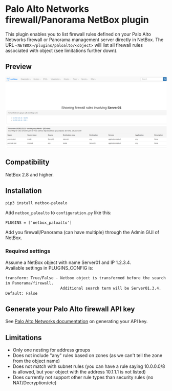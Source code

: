 # Palo Alto Networks firewall/Panorama NetBox plugin

This plugin enables you to list firewall rules defined on your Palo Alto Networks firewall or Panorama management server directly in NetBox. The URL `<NETBOX>/plugins/paloalto/<object>` will list all firewall rules associated with object (see limitations further down).

## Preview
![Plugin preview](docs/media/preview.png "Preview of the plugin")

## Compatibility
NetBox 2.8 and higher.

## Installation
```
pip3 install netbox-paloalo
```

Add `netbox_paloalto` to `configuration.py` like this:
```
PLUGINS = ['netbox_paloalto']
```
Add you firewall/Panorama (can have multiple) through the Admin GUI of NetBox.

### Required settings
Assume a NetBox object with name Server01 and IP 1.2.3.4.  
Available settings in PLUGINS_CONFIG is:
```
transform: True/False - Netbox object is transformed before the search in Panorama/firewall. 
                        Additional search term will be Server01.3.4. Default: False
```

## Generate your Palo Alto firewall API key
See [Palo Alto Networks documentation](https://docs.paloaltonetworks.com/pan-os/9-0/pan-os-panorama-api/get-started-with-the-pan-os-xml-api/get-your-api-key.html) on generating your API key.

## Limitations
* Only one nesting for address groups
* Does not include "any" rules based on zones (as we can't tell the zone from the object name)
* Does not match with subnet rules (you can have a rule saying 10.0.0.0/8 is allowed, but your object with the address 10.1.1.1 is not listed)
* Does currently not support other rule types than security rules (no NAT/Decryption/etc)
